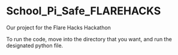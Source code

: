# School_Pi_Safe_FLAREHACKS
Our project for the Flare Hacks Hackathon


To run the code, move into the directory that you want, and run the designated python file.
